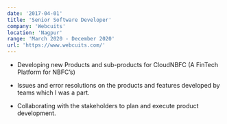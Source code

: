 ```yaml
---
date: '2017-04-01'
title: 'Senior Software Developer'
company: 'Webcuits'
location: 'Nagpur'
range: 'March 2020 - December 2020'
url: 'https://www.webcuits.com/'
---
```


- Developing new Products and sub-products for CloudNBFC (A FinTech Platform for NBFC’s)

- Issues and error resolutions on the products and features
  developed by teams which I was a part.
- Collaborating with the stakeholders to plan and execute product
  development.
